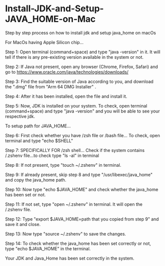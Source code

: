 # Install-JDK-and-Setup-JAVA_HOME-on-Mac
Step by step process on how to install jdk and setup java_home on macOs

For MacOs having Apple Silicon chip...

Step 1: Open terminal (command+space) and type "java -version" in it.
        It will tell if there is any pre-existing version available in the system or not.
        
Step 2: If Java not present, open any browser (Chrome, Firefox, Safari) and go to https://www.oracle.com/java/technologies/downloads/

Step 3: Find the suitable version of Java according to you, and download the ".dmg" file from "Arm 64 DMG Installer" .

Step 4: After it has been installed, open the file and install it.

Step 5: Now, JDK is installed on your system.
        To check, open terminal (command+space) and type "java -version" and you will be able to see your respective jdk.


To setup path for JAVA_HOME...


Step 6: First check whether you have /zsh file or /bash file...
        To check, open terminal and type "echo $SHELL"
        
Step 7: SPECIFICALLY FOR /zsh shell...
        Check if the system contains /.zshenv file...to check type "ls -al" in terminal
        
Step 8: If not present, type "touch ~/.zshenv" in terminal.

Step 9: If already present, skip step 8 and type "/usr/libexec/java_home" and copy the java_home path.

Step 10: Now type "echo $JAVA_HOME" and check whether the java_home has been set or not.

Step 11: If not set, type "open ~/.zshenv" in terminal. It will open the /.zshenv file.

Step 12: Type "export $JAVA_HOME=path that you copied from step 9" and save it and close.

Step 13: Now type "source ~/.zshenv" to save the changes.

Step 14: To check whether the java_home has been set correctly or not, type "echo $JAVA_HOME" in the terminal.


Your JDK and Java_Home has been set correctly in the system.
